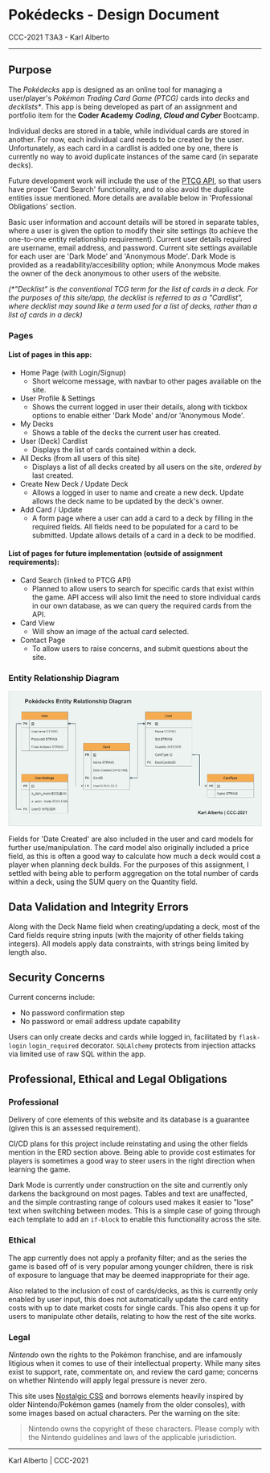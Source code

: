 # Pok&eacute;decks - Design Document

CCC-2021 T3A3 - Karl Alberto

---

## Purpose

The _Pok&eacute;decks_ app is designed as an online tool for managing a user/player's _Pokémon Trading Card Game (PTCG)_ cards into _decks_ and _decklists*_. This app is being developed as part of an assignment and portfolio item for the **Coder Academy** ___Coding, Cloud and Cyber___ Bootcamp.

Individual decks are stored in a table, while individual cards are stored in another. For now, each individual card needs to be created by the user. Unfortunately, as each card in a cardlist is added one by one, there is currently no way to avoid duplicate instances of the same card (in separate decks).

Future development work will include the use of the [PTCG API](https://dev.pokemontcg.io/), so that users have proper 'Card Search' functionality, and to also avoid the duplicate entities issue mentioned. More details are available below in 'Professional Obligations' section.

Basic user information and account details will be stored in separate tables, where a user is given the option to modify their site settings (to achieve the one-to-one entity relationship requirement). Current user details required are username, email address, and password. Current site settings available for each user are 'Dark Mode' and 'Anonymous Mode'. Dark Mode is provided as a readability/accesibility option; while Anonymous Mode makes the owner of the deck anonymous to other users of the website.

_(*"Decklist" is the conventional TCG term for the list of cards in a deck. For the purposes of this site/app, the decklist is referred to as a "Cardlist", where decklist may sound like a term used for a list of decks, rather than a list of cards in a deck)_

### Pages

#### List of pages in this app:
* Home Page (with Login/Signup)
    - Short welcome message, with navbar to other pages available on the site.
* User Profile & Settings
    - Shows the current logged in user their details, along with tickbox options to enable either 'Dark Mode' and/or 'Anonymous Mode'.
* My Decks
    - Shows a table of the decks the current user has created.
* User (Deck) Cardlist
    - Displays the list of cards contained within a deck.
* All Decks (from all users of this site)
    - Displays a list of all decks created by all users on the site, _ordered by_ last created.
* Create New Deck / Update Deck
    - Allows a logged in user to name and create a new deck. Update allows the deck name to be updated by the deck's owner.
* Add Card / Update
    - A form page where a user can add a card to a deck by filling in the required fields. All fields need to be populated for a card to be submitted. Update allows details of a card in a deck to be modified.

#### List of pages for future implementation (outside of assignment requirements):
* Card Search (linked to PTCG API)
    - Planned to allow users to search for specific cards that exist within the game. API access will also limit the need to store individual cards in our own database, as we can query the required cards from the API.
* Card View
    - Will show an image of the actual card selected.
* Contact Page
    - To allow users to raise concerns, and submit questions about the site.


### Entity Relationship Diagram

![ERD for the Pok&eacute;decks website](pokedecks_erd.png)

Fields for 'Date Created' are also included in the user and card models for further use/manipulation. The card model also originally included a price field, as this is often a good way to calculate how much a deck would cost a player when planning deck builds. For the purposes of this assignment, I settled with being able to perform aggregation on the total number of cards within a deck, using the SUM query on the Quantity field.


## Data Validation and Integrity Errors

Along with the Deck Name field when creating/updating a deck, most of the Card fields require string inputs (with the majority of other fields taking integers). All models apply data constraints, with strings being limited by length also.

## Security Concerns

Current concerns include:

* No password confirmation step
* No password or email address update capability

Users can only create decks and cards while logged in, facilitated by `flask-login` `login_required` decorator. `SQLAlchemy` protects from injection attacks via limited use of raw SQL within the app.


## Professional, Ethical and Legal Obligations

### Professional

Delivery of core elements of this website and its database is a guarantee (given this is an assessed requirement).

CI/CD plans for this project include reinstating and using the other fields mention in the ERD section above. Being able to provide cost estimates for players is sometimes a good way to steer users in the right direction when learning the game.

Dark Mode is currently under construction on the site and currently only darkens the background on most pages. Tables and text are unaffected, and the simple contrasting range of colours used makes it easier to "lose" text when switching between modes. This is a simple case of going through each template to add an `if-block` to enable this functionality across the site.

### Ethical

The app currently does not apply a profanity filter; and as the series the game is based off of is very popular among younger children, there is risk of exposure to language that may be deemed inappropriate for their age.

Also related to the inclusion of cost of cards/decks, as this is currently only enabled by user input, this does not automatically update the card entity costs with up to date market costs for single cards. This also opens it up for users to manipulate other details, relating to how the rest of the site works.


### Legal

_Nintendo_ own the rights to the Pok&eacute;mon franchise, and are infamously litigious when it comes to use of their intellectual property. While many sites exist to support, rate, commentate on, and review the card game; concerns on whether Nintendo will apply legal pressure is never zero.

This site uses [Nostalgic CSS](https://nostalgic-css.github.io/NES.css/) and borrows elements heavily inspired by older Nintendo/Pok&eacute;mon games (namely from the older consoles), with some images based on actual characters. Per the warning on the site:

> Nintendo owns the copyright of these characters. Please comply with the Nintendo guidelines and laws of the applicable jurisdiction.


---

Karl Alberto | CCC-2021